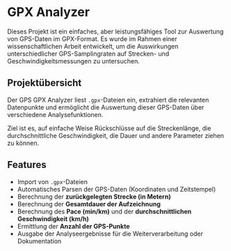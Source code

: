# GPX Analyzer

Dieses Projekt ist ein einfaches, aber leistungsfähiges Tool zur Auswertung von GPS-Daten im GPX-Format. Es wurde im Rahmen einer wissenschaftlichen Arbeit entwickelt, um die Auswirkungen unterschiedlicher GPS-Samplingraten auf Strecken- und Geschwindigkeitsmessungen zu untersuchen.

## Projektübersicht

Der GPS GPX Analyzer liest `.gpx`-Dateien ein, extrahiert die relevanten Datenpunkte und ermöglicht die Auswertung dieser GPS-Daten über verschiedene Analysefunktionen. 

Ziel ist es, auf einfache Weise Rückschlüsse auf die Streckenlänge, die durchschnittliche Geschwindigkeit, die Dauer und andere Parameter ziehen zu können.

## Features

- Import von `.gpx`-Dateien
- Automatisches Parsen der GPS-Daten (Koordinaten und Zeitstempel)
- Berechnung der **zurückgelegten Strecke (in Metern)**
- Berechnung der **Gesamtdauer der Aufzeichnung**
- Berechnung des **Pace (min/km)** und der **durchschnittlichen Geschwindigkeit (km/h)**
- Ermittlung der **Anzahl der GPS-Punkte**
- Ausgabe der Analyseergebnisse für die Weiterverarbeitung oder Dokumentation
